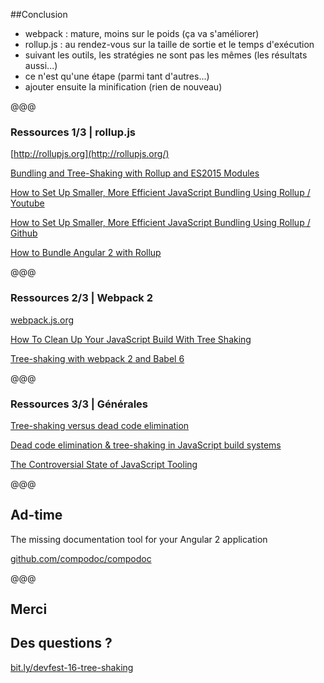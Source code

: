 ##Conclusion

* webpack : mature, moins sur le poids (ça va s'améliorer)<!-- .element: class="fragment" -->
* rollup.js : au rendez-vous sur la taille de sortie et le temps d'exécution<!-- .element: class="fragment" -->
* suivant les outils, les stratégies ne sont pas les mêmes (les résultats aussi...)<!-- .element: class="fragment" -->
* ce n'est qu'une étape (parmi tant d'autres...)<!-- .element: class="fragment" -->
* ajouter ensuite la minification (rien de nouveau)<!-- .element: class="fragment" -->

@@@
### Ressources 1/3 | rollup.js

[http://rollupjs.org](http://rollupjs.org/)

[Bundling and Tree-Shaking with Rollup and ES2015 Modules](https://blog.mariusschulz.com/2016/06/12/bundling-and-tree-shaking-with-rollup-and-ecmascript-2015-modules)

[How to Set Up Smaller, More Efficient JavaScript Bundling Using Rollup / Youtube](https://www.youtube.com/watch?v=ICYLOZuFMz8)

[How to Set Up Smaller, More Efficient JavaScript Bundling Using Rollup / Github](https://github.com/jlengstorf/learn-rollup)

[How to Bundle Angular 2 with Rollup](https://www.codementor.io/angularjs/tutorial/use-rollup-to-build-angular-2-web-apps)

@@@
### Ressources 2/3 | Webpack 2

[webpack.js.org](https://webpack.js.org/)

[How To Clean Up Your JavaScript Build With Tree Shaking](https://blog.engineyard.com/2016/tree-shaking)

[Tree-shaking with webpack 2 and Babel 6](http://www.2ality.com/2015/12/webpack-tree-shaking.html)

@@@
### Ressources 3/3 | Générales

[Tree-shaking versus dead code elimination](https://medium.com/@Rich_Harris/tree-shaking-versus-dead-code-elimination-d3765df85c80#.v110jfl5b)

[Dead code elimination & tree-shaking in JavaScript build systems](https://medium.com/@roman01la/dead-code-elimination-and-tree-shaking-in-javascript-build-systems-fb8512c86edf#.wdlw5d36m)

[The Controversial State of JavaScript Tooling](https://ponyfoo.com/articles/controversial-state-of-javascript-tooling#tree-shaking-is-a-game-breaker)

@@@
<!-- .slide: data-background-image="img/compodoc.png" class="darker-overlay"-->
## Ad-time

The missing documentation tool for your Angular 2 application

[github.com/compodoc/compodoc](https://github.com/compodoc/compodoc)

@@@
<!-- .slide: data-background-video="img/truman.mp4" data-background-video-loop="true" class="light-overlay background-video"-->
## Merci

## Des questions ?<!-- .element: class="fragment" -->

[bit.ly/devfest-16-tree-shaking](http://bit.ly/devfest-16-tree-shaking)<!-- .element: class="fragment" -->
